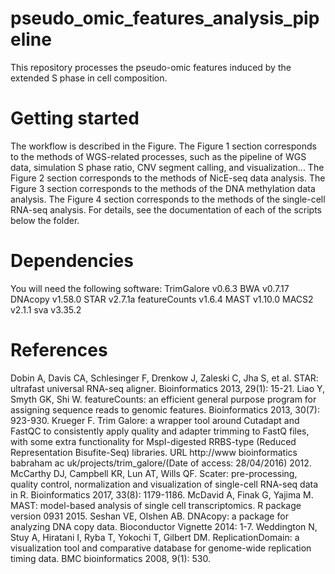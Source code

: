# pseudo_omic_features_analysis_pipeline
 This repository processes the pseudo-omic features induced by the extended S phase in cell composition.

# Getting started
The workflow is described in the Figure.
The Figure 1 section corresponds to the methods of WGS-related processes, such as the pipeline of WGS data, simulation S phase ratio, CNV segment calling, and visualization...
The Figure 2 section corresponds to the methods of NicE-seq data analysis.
The Figure 3 section corresponds to the methods of the DNA methylation data analysis.
The Figure 4 section corresponds to the methods of the single-cell RNA-seq analysis.
For details, see the documentation of each of the scripts below the folder.

# Dependencies
You will need the following software:
     TrimGalore v0.6.3
     BWA v0.7.17
     DNAcopy v1.58.0
     STAR v2.7.1a
     featureCounts v1.6.4
     MAST v1.10.0
     MACS2 v2.1.1
     sva v3.35.2

# References
 Dobin A, Davis CA, Schlesinger F, Drenkow J, Zaleski C, Jha S, et al. STAR: ultrafast universal RNA-seq aligner. Bioinformatics 2013, 29(1): 15-21.
 Liao Y, Smyth GK, Shi W. featureCounts: an efficient general purpose program for assigning sequence reads to genomic features. Bioinformatics 2013, 30(7): 923-930.
 Krueger F. Trim Galore: a wrapper tool around Cutadapt and FastQC to consistently apply quality and adapter trimming to FastQ files, with some extra functionality for MspI-digested RRBS-type (Reduced Representation Bisufite-Seq) libraries. URL http://www bioinformatics babraham ac uk/projects/trim_galore/(Date of access: 28/04/2016) 2012.
 McCarthy DJ, Campbell KR, Lun AT, Wills QF. Scater: pre-processing, quality control, normalization and visualization of single-cell RNA-seq data in R. Bioinformatics 2017, 33(8): 1179-1186.
 McDavid A, Finak G, Yajima M. MAST: model-based analysis of single cell transcriptomics. R package version 0931 2015.
 Seshan VE, Olshen AB. DNAcopy: a package for analyzing DNA copy data. Bioconductor Vignette 2014: 1-7.
 Weddington N, Stuy A, Hiratani I, Ryba T, Yokochi T, Gilbert DM. ReplicationDomain: a visualization tool and comparative database for genome-wide replication timing data. BMC bioinformatics 2008, 9(1): 530.
